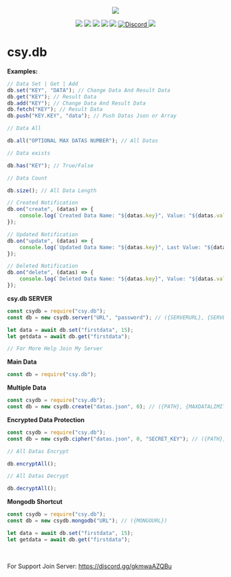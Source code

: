 <p align="center"><a href="https://nodei.co/npm/csy.db"><img src="https://nodei.co/npm/csy.db.png"></a></p>

<p align="center"><img src="https://img.shields.io/npm/v/csy.db?style=for-the-badge"> <img src="https://img.shields.io/github/repo-size/CsYBot/csy.db?style=for-the-badge"> <img src="https://img.shields.io/npm/l/csy.db?style=for-the-badge"> <img src="https://img.shields.io/npm/dt/csy.db?style=for-the-badge"> <img src="https://img.shields.io/github/contributors/CsYBot/csy.db?style=for-the-badge"> <a href="https://discord.gg/gkmwaAZQBu" target="_blank"> <img alt="Discord" src="https://img.shields.io/badge/CsYBot%20Support-Click%20here-7289d9?style=for-the-badge&logo=discord"> </a> <img src="https://img.shields.io/badge/Author-bucksh0t%238720-ad91ff?style=for-the-badge&logo=discord"> </p>

# csy.db

**Examples:**
```js
// Data Set | Get | Add
db.set("KEY", "DATA"); // Change Data And Result Data
db.get("KEY"); // Result Data
db.add("KEY"); // Change Data And Result Data
db.fetch("KEY"); // Result Data
db.push("KEY.KEY", "data"); // Push Datas Json or Array

// Data All

db.all("OPTIONAL MAX DATAS NUMBER"); // All Datas

// Data exists

db.has("KEY"); // True/False

// Data Count

db.size(); // All Data Length

// Created Notification
db.on("create", (datas) => {
    console.log(`Created Data Name: "${datas.key}", Value: "${datas.value}"`);
});

// Updated Notification
db.on("update", (datas) => {
    console.log(`Updated Data Name: "${datas.key}", Last Value: "${datas.last}", New Value: "${datas.new}"`);
});

// Deleted Notification
db.on("delete", (datas) => {
    console.log(`Deleted Data Name: "${datas.key}", Value: "${datas.value}"`);
});
```

**csy.db SERVER**
```js
const csydb = require("csy.db");
const db = new csydb.server("URL", "password"); // ({SERVERURL}, {SERVERPASS})

let data = await db.set("firstdata", 15);
let getdata = await db.get("firstdata");

// For More Help Join My Server
```

**Main Data**
```js
const db = require("csy.db");
```

**Multiple Data**
```js
const csydb = require("csy.db");
const db = new csydb.create("datas.json", 0); // ({PATH}, {MAXDATALIMIT})
```

**Encrypted Data Protection**
```js
const csydb = require("csy.db");
const db = new csydb.cipher("datas.json", 0, "SECRET_KEY"); // ({PATH}, {MAXDATALIMIT}, {SECRETKEY})

// All Datas Encrypt

db.encryptAll();

// All Datas Decrypt

db.decryptAll();
```

**Mongodb Shortcut**
```js
const csydb = require("csy.db");
const db = new csydb.mongodb("URL"); // ({MONGOURL})

let data = await db.set("firstdata", 15);
let getdata = await db.get("firstdata");
```

<br>

For Support Join Server: https://discord.gg/gkmwaAZQBu
